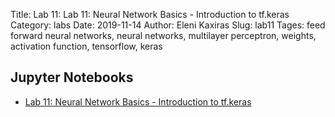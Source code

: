 Title: Lab 11: Lab 11: Neural Network Basics - Introduction to tf.keras
Category: labs
Date: 2019-11-14
Author: Eleni Kaxiras
Slug: lab11
Tages: feed forward neural networks, neural networks, multilayer perceptron, weights, activation function, tensorflow, keras


## Jupyter Notebooks
- [Lab 11: Neural Network Basics - Introduction to tf.keras]({static}notes/lab11_MLP_solutions_part1.ipynb)
